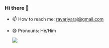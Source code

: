 ### Hi there 👋

- 📫 How to reach me: ravariyaraj@gmail.com 
- 😄 Pronouns: He/Him

  ![](https://komarev.com/ghpvc/?username=Raj100)

<!--
**Raj100/Raj100** is a ✨ _special_ ✨ repository because its `README.md` (this file) appears on your GitHub profile.

Here are some ideas to get you started:

- 🔭 I’m currently working on ...
- 🌱 I’m currently learning ...
- 👯 I’m looking to collaborate on ...
- 🤔 I’m looking for help with ...
- 💬 Ask me about ...
- 📫 How to reach me: ...
- 😄 Pronouns: ...
- ⚡ Fun fact: ...
-->

